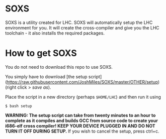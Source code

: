 SOXS
====
SOXS is a utility created for LHC. SOXS will automatically setup the LHC environment for you. It will create the cross-compiler and give you the LHC toolchain - it also installs the required packages.

How to get SOXS
====
You do not need to download this repo to use SOXS. 

You simply have to download [the setup script] (https://raw.githubusercontent.com/JoshMiles/SOXS/master/OTHER/setup) (right click > _save as_).

Place the script in a new directory (perhaps `$HOME/LHC`) and then run it using
```
$ bash setup
```

**WARNING: The setup script can take from twenty minutes to an hour to complete as it compiles and builds GCC from source code to create your i686-elf cross compiler! KEEP YOUR DEVICE PLUGGED IN AND DO NOT TURN IT OFF DURING SETUP.**
If you wish to cancel the setup, press ctrl+c.
